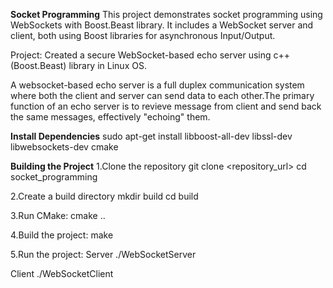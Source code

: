 **Socket Programming**
This project demonstrates socket programming using WebSockets with Boost.Beast library. It includes a WebSocket server and client, both using Boost libraries for asynchronous Input/Output.

Project: Created a secure WebSocket-based echo server using c++(Boost.Beast) library in Linux OS.

A websocket-based echo server is a full duplex communication system where both the client and server can send data to each other.The primary function of an echo server is to revieve message from client and send back the same messages, effectively "echoing" them.


**Install Dependencies**
sudo apt-get install libboost-all-dev libssl-dev libwebsockets-dev cmake

**Building the Project**
1.Clone the repository
git clone <repository_url>
cd socket_programming

2.Create a build directory
mkdir build
cd build

3.Run CMake:
cmake ..

4.Build the project:
make

5.Run the project:
Server
    ./WebSocketServer <ip> <port>

Client
    ./WebSocketClient <ip> <port> <message>

